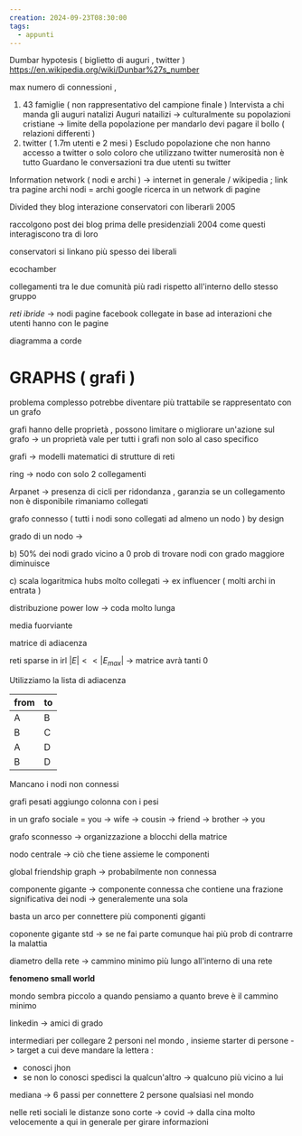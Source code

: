 ```yaml
---
creation: 2024-09-23T08:30:00
tags:
  - appunti
---
```

Dumbar hypotesis ( biglietto di auguri , twitter ) https://en.wikipedia.org/wiki/Dunbar%27s_number

max numero di connessioni ,

1. 43 famiglie ( non rappresentativo del campione finale ) 
	Intervista a chi manda gli auguri natalizi
	Auguri natailizi -> culturalmente su popolazioni cristiane -> limite della popolazione
	per mandarlo devi pagare il bollo ( relazioni differenti )
2. twitter ( 1.7m utenti e 2 mesi )
	Escludo popolazione che non hanno accesso a twitter o solo coloro che utilizzano twitter
	numerosità non è tutto 
	Guardano le conversazioni tra due utenti su twitter

Information network ( nodi e archi ) -> internet in generale / wikipedia ; link tra pagine archi nodi = archi
google ricerca in un network di pagine

Divided they blog 
interazione conservatori con liberarli 2005

raccolgono post dei blog prima delle presidenziali 2004 come questi interagiscono tra di loro 

conservatori si linkano più spesso dei liberali

ecochamber

collegamenti tra le due comunità più radi rispetto all'interno dello stesso gruppo

*reti ibride* -> nodi pagine facebook collegate in base ad interazioni che utenti hanno con le pagine

diagramma a corde 

# **GRAPHS** ( grafi )

problema complesso potrebbe diventare più trattabile se rappresentato con un grafo 

grafi hanno delle proprietà , possono limitare o migliorare un'azione sul grafo -> un proprietà vale per tutti i grafi non solo al caso specifico

grafi -> modelli matematici di strutture di reti 

ring -> nodo con solo 2 collegamenti  

Arpanet -> presenza di cicli per ridondanza , garanzia se un collegamento non è disponibile rimaniamo collegati

grafo connesso ( tutti i nodi sono collegati ad almeno un nodo ) by design

grado di un nodo -> 

b) 50% dei nodi grado vicino a 0 prob di trovare nodi con grado maggiore diminuisce

c) scala logaritmica hubs molto collegati -> ex influencer ( molti archi in entrata )

distribuzione power low -> coda molto lunga 

media fuorviante 

matrice di adiacenza 

reti sparse in irl $|E| << |E_{max}|$ -> matrice avrà tanti 0

Utilizziamo la lista di adiacenza 

| from | to  |
| ---- | --- |
| A    | B   |
| B    | C   |
| A    | D   |
| B    | D   |
Mancano i nodi non connessi 

grafi pesati aggiungo colonna con i pesi

in un grafo sociale = you -> wife -> cousin -> friend -> brother -> you

grafo sconnesso -> organizzazione a blocchi della matrice 

nodo centrale -> ciò che tiene assieme le componenti

global friendship graph -> probabilmente non connessa 

componente gigante -> componente connessa che contiene una frazione significativa dei nodi -> generalemente una sola 

basta un arco per connettere più componenti giganti

coponente gigante std -> se ne fai parte comunque hai più prob di contrarre la malattia

diametro della rete -> cammino minimo più lungo all'interno di una rete 

**fenomeno small world**

mondo sembra piccolo a quando pensiamo a quanto breve è il cammino minimo 

linkedin -> amici di grado 

intermediari per collegare 2 personi nel mondo , insieme starter di persone -> target a cui deve mandare la lettera :
+ conosci jhon 
+ se non lo conosci spedisci la qualcun'altro -> qualcuno più vicino a lui 

mediana -> 6 passi per connettere 2 persone qualsiasi nel mondo

nelle reti sociali le distanze sono corte -> covid -> dalla cina molto velocemente a qui
in generale per girare informazioni

